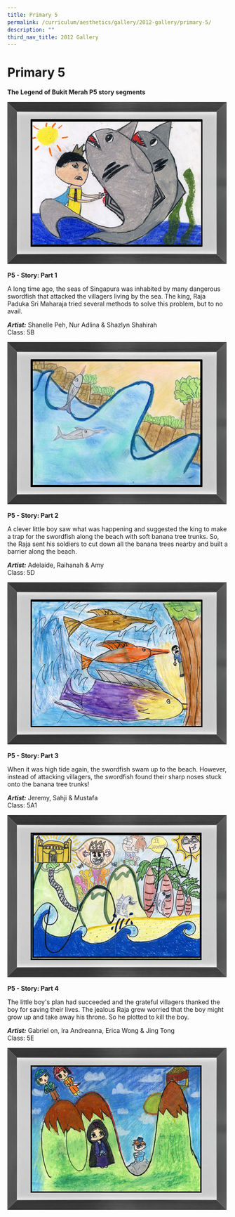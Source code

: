 ```yaml
---
title: Primary 5
permalink: /curriculum/aesthetics/gallery/2012-gallery/primary-5/
description: ""
third_nav_title: 2012 Gallery
---
```

# **Primary 5**

**The Legend of Bukit Merah P5 story segments**

![](/images/shanellePeh_NurAdlina_ShazlynShahirah5B.jpg)

**P5 - Story: Part 1**

A long time ago, the seas of Singapura was inhabited by many dangerous swordfish that attacked the villagers living by the sea. The king, Raja Paduka Sri Maharaja tried several methods to solve this problem, but to no avail.

**_Artist:_** Shanelle Peh, Nur Adlina & Shazlyn Shahirah    
Class: 5B


![](/images/Adelaide_Raihanah_Amy5D.jpg)

**P5 - Story: Part 2**

A clever little boy saw what was happening and suggested the king to make a trap for the swordfish along the beach with soft banana tree trunks. So, the Raja sent his soldiers to cut down all the banana trees nearby and built a barrier along the beach.

**_Artist:_** Adelaide, Raihanah & Amy    
Class: 5D


![](/images/Jeremy_Sahji_Mustafa5A1.jpg)


**P5 - Story: Part 3**

When it was high tide again, the swordfish swam up to the beach. However, instead of attacking villagers, the swordfish found their sharp noses stuck onto the banana tree trunks!

**_Artist:_** Jeremy, Sahji & Mustafa   
Class: 5A1

![](/images/Gabrielon_IraAndreanna_EricaWong_JingTong5E.jpg)

**P5 - Story: Part 4**

The little boy's plan had succeeded and the grateful villagers thanked the boy for saving their lives. The jealous Raja grew worried that the boy might grow up and take away his throne. So he plotted to kill the boy.


**_Artist:_** Gabriel on, Ira Andreanna, Erica Wong & Jing Tong   
Class: 5E

![](/images/AbrialLei_TonioTan_Zalmalyn_LimXinyi5A2.jpg)
